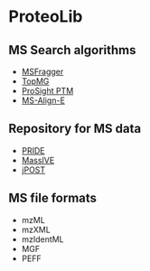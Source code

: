 # ProteoLib

  ## MS Search algorithms
  * [MSFragger](https://github.com/anuragraj/ProteoLib/blob/master/MSFragger.md)
  * [TopMG](https://github.com/anuragraj/ProteoLib/blob/master/TopMG.md)
  * [ProSight PTM](https://github.com/anuragraj/ProteoLib/blob/master/ProSight%20PTM.md)
  * [MS-Align-E](https://github.com/anuragraj/ProteoLib/blob/master/MS-Align-E.md)

  ## Repository for MS data

  * [PRIDE](https://www.ebi.ac.uk/pride/archive/)
  * [MassIVE](https://massive.ucsd.edu/ProteoSAFe/static/massive.jsp)
  * [jPOST](https://jpostdb.org/)

  ## MS file formats
  * mzML
  * mzXML
  * mzIdentML
  * MGF
  * PEFF
